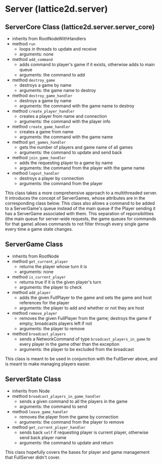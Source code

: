 # Server (lattice2d.server)
## ServerCore Class (lattice2d.server.server_core)
- inherits from RootNodeWithHandlers
- method `run`
	- loops in threads to update and receive
	- arguments: none
- method `add_command`
	- adds command to player's game if it exists, otherwise adds to main queue
	- arguments: the command to add
- method `destroy_game`
	- destroys a game by name
	- arguments: the game name to destroy
- method `destroy_game_handler`
	- destroys a game by name
	- arguments: the command with the game name to destroy
- method `create_player_handler`
	- creates a player from name and connection
	- arguments: the command with the player info
- method `create_game_handler`
	- creates a game from name
	- arguments: the command with the game name
- method `get_games_handler`
	- gets the number of players and game name of all games
	- arguments: the command to update and send back
- method `join_game_handler`
	- adds the requesting player to a game by name
	- arguments: the command from the player with the game name
- method `logout_handler`
	- destroys a player by connection
	- arguments: the command from the player

This class takes a more comprehensive approach to a multithreaded server.  It introduces the concept of ServerGames, whose attributes are in the corresponding class below.  This class also allows a command to be added to a ServerGame's queue instead of the main queue if the Player sending it has a ServerGame associated with them.  This separation of reponsibilities (the main queue for server-wide requests, the game queues for commands for that game) allows commands to not filter through every single game every time a game state changes.

## ServerGame Class
- inherits from RootNode
- method `get_current_player`
	- returns the player whose turn it is
	- arguments: none
- method `is_current_player`
	- returns true if it is the given player's turn
	- arguments: the player to check
- method `add_player`
	- adds the given FullPlayer to the game and sets the game and host references for the player
	- arguments: the player to add and whether or not they are host
- method `remove_player`
	- removes the given FullPlayer from the game; destroys the game if empty; broadcasts players left if not
	- arguments: the player to remove
- method `broadcast_players`
	- sends a NetworkCommand of type `broadcast_players_in_game` to every player in the game other than the exception
	- arguments: the player to be excluded from the broadcast

This class is meant to be used in conjunction with the FullServer above, and is meant to make managing players easier.

## ServerState Class
- inherits from Node
- method `broadcast_players_in_game_handler`
	- sends a given command to all the players in the game
	- arguments: the command to send
- method `leave_game_handler`
	- removes the player from the game by connection
	- arguments: the command from the player to remove
- method `get_current_player_handler`
	- sends back `self` if requesting player is current player, otherwise send back player name
	- arguments: the command to update and return

This class hopefully covers the bases for player and game management that FullServer didn't cover.